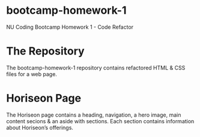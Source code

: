 # bootcamp-homework-1
NU Coding Bootcamp Homework 1 - Code Refactor
<h1>The Repository</h1>
The bootcamp-homework-1 repository contains refactored HTML & CSS files for a web page. 
<h1>Horiseon Page</h1>
The Horiseon page contains a heading, navigation, a hero image, main content secions & an aside with sections. Each section contains information about Horiseon’s offerings.  